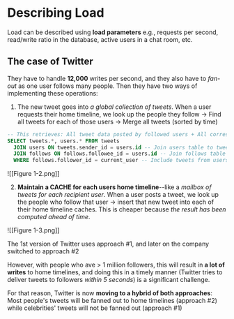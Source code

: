 # Describing Load

Load can be described using **load parameters** e.g., requests per second, read/write ratio in the database, active users in a chat room, etc.

## The case of Twitter

They have to handle **12,000** writes per second, and they also have to *fan-out* as one user follows many people. Then they have two ways of implementing these operations:

1. The new tweet goes into *a global collection of tweets*. When a user requests their home timeline, we look up the people they follow -> Find all tweets for each of those users -> Merge all tweets (sorted by time)
```sql
-- This retrieves: All tweet data posted by followed users + All corresponding user data for those users
SELECT tweets.*, users.* FROM tweets
  JOIN users ON tweets.sender_id = users.id -- Join users table to tweets table. Link each tweet to the user who sent it
  JOIN follows ON follows.followee_id = users.id -- Join follows table to users table. Connect each user to their followers and followees
  WHERE follows.follower_id = current_user -- Include tweets from users who are being followed by the current user
```
![[Figure 1-2.png]]

2. **Maintain a CACHE for each users home timeline**--like a *mailbox of tweets for each recipient user*. When a user posts a tweet, we look up the people who follow that user -> insert that new tweet into each of their home timeline caches. This is cheaper because *the result has been computed ahead of time*.

![[Figure 1-3.png]]

The 1st version of Twitter uses approach #1, and later on the company switched to approach #2

However, with people who ave > 1 million followers, this will result in **a lot of writes** to home timelines, and doing this in a timely manner (Twitter tries to deliver tweets to followers *within 5 seconds*) is a significant challenge.

For that reason, Twitter is now **moving to a hybrid of both approaches**: Most people's tweets will be fanned out to home timelines (approach #2) while celebrities' tweets will not be fanned out (approach #1)
